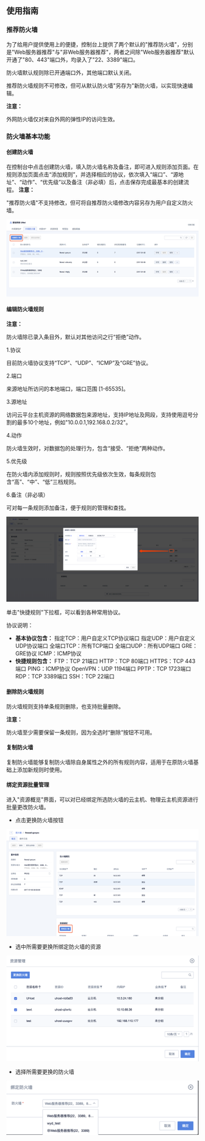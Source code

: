 ## 使用指南

### 推荐防火墙

为了给用户提供使用上的便捷，控制台上提供了两个默认的"推荐防火墙"，分别是"Web服务器推荐"与"非Web服务器推荐"，两者之间除"Web服务器推荐"默认开通了"80、443"端口外，均录入了"22、3389"端口。

防火墙默认规则除已开通端口外，其他端口默认关闭。

推荐防火墙规则不可修改，但可从默认防火墙"另存为"新防火墙，以实现快速编辑。

**注意：**

外网防火墙仅对来自外网的弹性IP的访问生效。

### 防火墙基本功能

#### 创建防火墙

在控制台中点击创建防火墙，填入防火墙名称及备注，即可进入规则添加页面。在规则添加页面点击“添加规则”，并选择相应的协议，依次填入“端口”、“源地址”、“动作”、“优先级”以及备注（非必填）后，点击保存完成最基本的创建流程。
**注意：**

"推荐防火墙"不支持修改，但可将自推荐防火墙修改内容另存为用户自定义防火墙。

![image](/images//firewall1.png)

#### 编辑防火墙规则

**注意：**

防火墙除已录入条目外，默认对其他访问之行“拒绝”动作。

1.协议

目前防火墙协议支持“TCP”、“UDP”、“ICMP”及“GRE”协议。

2.端口

来源地址所访问的本地端口，端口范围 \[1-65535\]。

3.源地址

访问云平台主机资源的网络数据包来源地址，支持IP地址及网段，支持使用逗号分割的最多10个地址，例如"10.0.0.1,192.168.0.2/32"。

4.动作

防火墙生效时，对数据包的处理行为，包含“接受、“拒绝”两种动作。

5.优先级

在防火墙内添加规则时，规则按照优先级依次生效，每条规则包含“高”、“中”、“低”三档规则。

6.备注（非必填）

可对每一条规则添加备注，便于规则的管理和查找。

![image](/images/编辑规则.png)

单击"快捷规则"下拉框，可以看到各种常用协议。

协议说明：

  - **基本协议包含：** 指定TCP：用户自定义TCP协议端口 指定UDP：用户自定义UDP协议端口 全端口TCP：所有TCP端口
    全端口UDP：所有UDP端口 GRE：GRE协议 ICMP：ICMP协议
  - **快捷规则包含：** FTP：TCP 21端口 HTTP：TCP 80端口 HTTPS：TCP 443端口 PING：ICMP协议
    OpenVPN：UDP 1194端口 PPTP：TCP 1723端口 RDP：TCP 3389端口 SSH：TCP 22端口

#### 删除防火墙规则

防火墙规则支持单条规则删除，也支持批量删除。

**注意：**

防火墙至少需要保留一条规则，因为全选时“删除”按钮不可用。

#### 复制防火墙

复制防火墙能够复制防火墙除自身属性之外的所有规则内容，适用于在原防火墙基础上添加新规则时使用。

#### 绑定资源批量管理

进入"资源概览"界面，可以对已经绑定所选防火墙的云主机、物理云主机资源进行批量更改防火墙。

- 点击更换防火墙按钮

![image](/images/firewall3.png)

- 选中所需要更换所绑定防火墙的资源

![image](/images/firewall4.png)

- 选择所需要更换的防火墙

![image](/images/firewall5.png)

